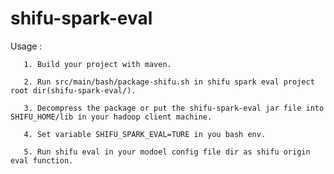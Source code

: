 # shifu-spark-eval

Usage :
       
       1. Build your project with maven.

       2. Run src/main/bash/package-shifu.sh in shifu spark eval project root dir(shifu-spark-eval/).

       3. Decompress the package or put the shifu-spark-eval jar file into SHIFU_HOME/lib in your hadoop client machine.

       4. Set variable SHIFU_SPARK_EVAL=TURE in you bash env.

       5. Run shifu eval in your modoel config file dir as shifu origin eval function.
